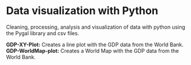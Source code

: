 # Data visualization with Python
Cleaning, processing, analysis and visualization of data with python using the Pygal library and csv files.

**GDP-XY-Plot:** Creates a line plot with the GDP data from the World Bank.
**GDP-WorldMap-plot:** Creates a World Map with the GDP data from the World Bank.
